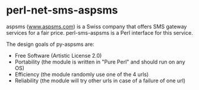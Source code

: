 perl-net-sms-aspsms
===================

aspsms (www.aspsms.com) is a Swiss company that offers SMS gateway services for a fair price. perl-sms-aspsms is a Perl interface for this service.

The design goals of py-aspsms are:

* Free Software (Artistic License 2.0)
* Portability (the module is written in "Pure Perl" and should run on any OS)
* Efficiency (the module randomly use one of the 4 urls)
* Reliability (the module will try other urls in case of a failure of one url)